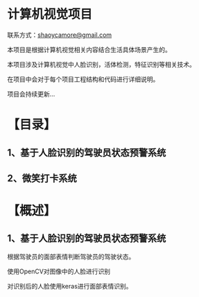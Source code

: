 # 计算机视觉项目 

联系方式：shaoycamore@gmail.com

本项目是根据计算机视觉相关内容结合生活具体场景产生的。

本项目涉及计算机视觉中人脸识别，活体检测，特征识别等相关技术。

在项目中会对于每个项目工程结构和代码进行详细说明。

项目会持续更新...

# 【目录】

## 1、基于人脸识别的驾驶员状态预警系统

## 2、微笑打卡系统

# 【概述】

## 1、基于人脸识别的驾驶员状态预警系统

  根据驾驶员的面部表情判断驾驶员的驾驶状态。

  使用OpenCV对图像中的人脸进行识别

  对识别后的人脸使用keras进行面部表情识别。
